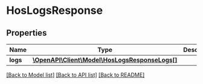 # HosLogsResponse

## Properties
Name | Type | Description | Notes
------------ | ------------- | ------------- | -------------
**logs** | [**\OpenAPI\Client\Model\HosLogsResponseLogs[]**](HosLogsResponseLogs.md) |  | [optional] 

[[Back to Model list]](../README.md#documentation-for-models) [[Back to API list]](../README.md#documentation-for-api-endpoints) [[Back to README]](../README.md)


